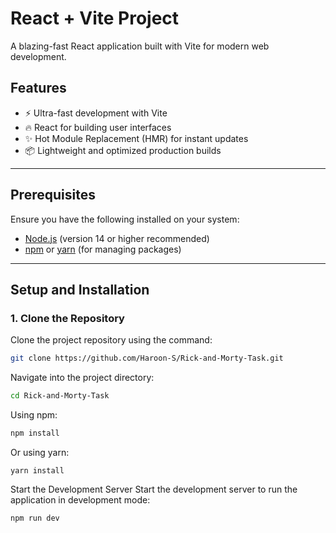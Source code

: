 # React + Vite Project

A blazing-fast React application built with Vite for modern web development.

## Features
- ⚡ Ultra-fast development with Vite
- 🔥 React for building user interfaces
- ✨ Hot Module Replacement (HMR) for instant updates
- 📦 Lightweight and optimized production builds

---

## Prerequisites
Ensure you have the following installed on your system:
- [Node.js](https://nodejs.org/) (version 14 or higher recommended)
- [npm](https://www.npmjs.com/) or [yarn](https://yarnpkg.com/) (for managing packages)

---

## Setup and Installation

### 1. Clone the Repository
Clone the project repository using the command:

```bash
git clone https://github.com/Haroon-S/Rick-and-Morty-Task.git
```

Navigate into the project directory:

```bash
cd Rick-and-Morty-Task
```

Using npm:

```bash
npm install
```


Or using yarn:

```yarn install```


Start the Development Server
Start the development server to run the application in development mode:

```bash 
npm run dev
```
